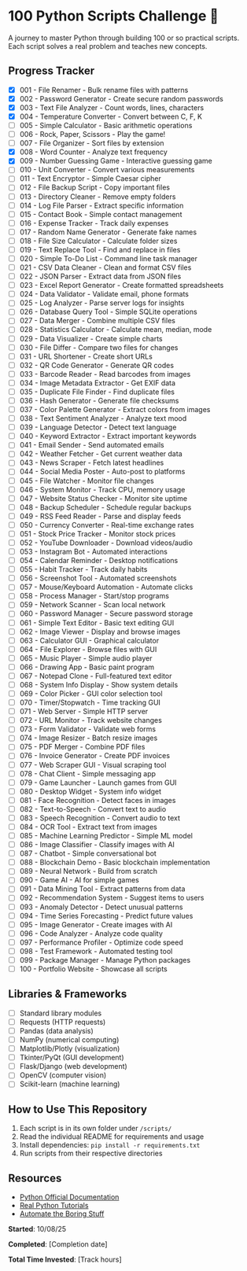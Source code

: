 # 100 Python Scripts Challenge 🐍

A journey to master Python through building 100 or so practical scripts. Each script solves a real problem and teaches new concepts.

## Progress Tracker

- [x] 001 - File Renamer - Bulk rename files with patterns
- [x] 002 - Password Generator - Create secure random passwords
- [x] 003 - Text File Analyzer - Count words, lines, characters
- [x] 004 - Temperature Converter - Convert between C, F, K
- [ ] 005 - Simple Calculator - Basic arithmetic operations
- [ ] 006 - Rock, Paper, Scissors - Play the game!
- [ ] 007 - File Organizer - Sort files by extension
- [x] 008 - Word Counter - Analyze text frequency
- [x] 009 - Number Guessing Game - Interactive guessing game
- [ ] 010 - Unit Converter - Convert various measurements
- [ ] 011 - Text Encryptor - Simple Caesar cipher
- [ ] 012 - File Backup Script - Copy important files
- [ ] 013 - Directory Cleaner - Remove empty folders
- [ ] 014 - Log File Parser - Extract specific information
- [ ] 015 - Contact Book - Simple contact management
- [ ] 016 - Expense Tracker - Track daily expenses
- [ ] 017 - Random Name Generator - Generate fake names
- [ ] 018 - File Size Calculator - Calculate folder sizes
- [ ] 019 - Text Replace Tool - Find and replace in files
- [ ] 020 - Simple To-Do List - Command line task manager
- [ ] 021 - CSV Data Cleaner - Clean and format CSV files
- [ ] 022 - JSON Parser - Extract data from JSON files
- [ ] 023 - Excel Report Generator - Create formatted spreadsheets
- [ ] 024 - Data Validator - Validate email, phone formats
- [ ] 025 - Log Analyzer - Parse server logs for insights
- [ ] 026 - Database Query Tool - Simple SQLite operations
- [ ] 027 - Data Merger - Combine multiple CSV files
- [ ] 028 - Statistics Calculator - Calculate mean, median, mode
- [ ] 029 - Data Visualizer - Create simple charts
- [ ] 030 - File Differ - Compare two files for changes
- [ ] 031 - URL Shortener - Create short URLs
- [ ] 032 - QR Code Generator - Generate QR codes
- [ ] 033 - Barcode Reader - Read barcodes from images
- [ ] 034 - Image Metadata Extractor - Get EXIF data
- [ ] 035 - Duplicate File Finder - Find duplicate files
- [ ] 036 - Hash Generator - Generate file checksums
- [ ] 037 - Color Palette Generator - Extract colors from images
- [ ] 038 - Text Sentiment Analyzer - Analyze text mood
- [ ] 039 - Language Detector - Detect text language
- [ ] 040 - Keyword Extractor - Extract important keywords
- [ ] 041 - Email Sender - Send automated emails
- [ ] 042 - Weather Fetcher - Get current weather data
- [ ] 043 - News Scraper - Fetch latest headlines
- [ ] 044 - Social Media Poster - Auto-post to platforms
- [ ] 045 - File Watcher - Monitor file changes
- [ ] 046 - System Monitor - Track CPU, memory usage
- [ ] 047 - Website Status Checker - Monitor site uptime
- [ ] 048 - Backup Scheduler - Schedule regular backups
- [ ] 049 - RSS Feed Reader - Parse and display feeds
- [ ] 050 - Currency Converter - Real-time exchange rates
- [ ] 051 - Stock Price Tracker - Monitor stock prices
- [ ] 052 - YouTube Downloader - Download videos/audio
- [ ] 053 - Instagram Bot - Automated interactions
- [ ] 054 - Calendar Reminder - Desktop notifications
- [ ] 055 - Habit Tracker - Track daily habits
- [ ] 056 - Screenshot Tool - Automated screenshots
- [ ] 057 - Mouse/Keyboard Automation - Automate clicks
- [ ] 058 - Process Manager - Start/stop programs
- [ ] 059 - Network Scanner - Scan local network
- [ ] 060 - Password Manager - Secure password storage
- [ ] 061 - Simple Text Editor - Basic text editing GUI
- [ ] 062 - Image Viewer - Display and browse images
- [ ] 063 - Calculator GUI - Graphical calculator
- [ ] 064 - File Explorer - Browse files with GUI
- [ ] 065 - Music Player - Simple audio player
- [ ] 066 - Drawing App - Basic paint program
- [ ] 067 - Notepad Clone - Full-featured text editor
- [ ] 068 - System Info Display - Show system details
- [ ] 069 - Color Picker - GUI color selection tool
- [ ] 070 - Timer/Stopwatch - Time tracking GUI
- [ ] 071 - Web Server - Simple HTTP server
- [ ] 072 - URL Monitor - Track website changes
- [ ] 073 - Form Validator - Validate web forms
- [ ] 074 - Image Resizer - Batch resize images
- [ ] 075 - PDF Merger - Combine PDF files
- [ ] 076 - Invoice Generator - Create PDF invoices
- [ ] 077 - Web Scraper GUI - Visual scraping tool
- [ ] 078 - Chat Client - Simple messaging app
- [ ] 079 - Game Launcher - Launch games from GUI
- [ ] 080 - Desktop Widget - System info widget
- [ ] 081 - Face Recognition - Detect faces in images
- [ ] 082 - Text-to-Speech - Convert text to audio
- [ ] 083 - Speech Recognition - Convert audio to text
- [ ] 084 - OCR Tool - Extract text from images
- [ ] 085 - Machine Learning Predictor - Simple ML model
- [ ] 086 - Image Classifier - Classify images with AI
- [ ] 087 - Chatbot - Simple conversational bot
- [ ] 088 - Blockchain Demo - Basic blockchain implementation
- [ ] 089 - Neural Network - Build from scratch
- [ ] 090 - Game AI - AI for simple games
- [ ] 091 - Data Mining Tool - Extract patterns from data
- [ ] 092 - Recommendation System - Suggest items to users
- [ ] 093 - Anomaly Detector - Detect unusual patterns
- [ ] 094 - Time Series Forecasting - Predict future values
- [ ] 095 - Image Generator - Create images with AI
- [ ] 096 - Code Analyzer - Analyze code quality
- [ ] 097 - Performance Profiler - Optimize code speed
- [ ] 098 - Test Framework - Automated testing tool
- [ ] 099 - Package Manager - Manage Python packages
- [ ] 100 - Portfolio Website - Showcase all scripts

## Libraries & Frameworks

- [ ] Standard library modules
- [ ] Requests (HTTP requests)
- [ ] Pandas (data analysis)
- [ ] NumPy (numerical computing)
- [ ] Matplotlib/Plotly (visualization)
- [ ] Tkinter/PyQt (GUI development)
- [ ] Flask/Django (web development)
- [ ] OpenCV (computer vision)
- [ ] Scikit-learn (machine learning)

## How to Use This Repository

1. Each script is in its own folder under `/scripts/`
2. Read the individual README for requirements and usage
3. Install dependencies: `pip install -r requirements.txt`
4. Run scripts from their respective directories

## Resources

- [Python Official Documentation](https://docs.python.org/3/)
- [Real Python Tutorials](https://realpython.com/)
- [Automate the Boring Stuff](https://automatetheboringstuff.com/)

**Started**: 10/08/25

**Completed**: [Completion date]

**Total Time Invested**: [Track hours]

